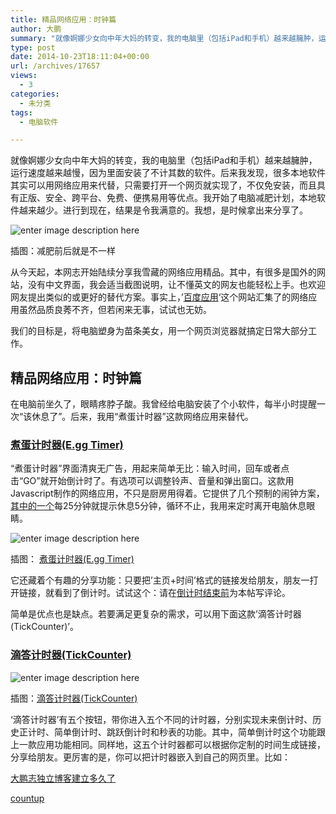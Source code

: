 ```yaml
---
title: 精品网络应用：时钟篇
author: 大鹏
summary: "就像婀娜少女向中年大妈的转变，我的电脑里（包括iPad和手机）越来越臃肿，运行速度越来越慢，因为里面安装了不计其数的软件。后来我发现，很多本地软件其实可以用网络应用来代替，只需要打开一个网页就实现了，不仅免安装，而且具有正版、安全、跨平台、免费、便携易用等优点。我开始了电脑减肥计划，本地软件越来越少。进行到现在，结果是令我满意的。我想，是时候拿出来分享了。"
type: post
date: 2014-10-23T18:11:04+00:00
url: /archives/17657
views:
  - 3
categories:
  - 未分类
tags:
  - 电脑软件

---
```

就像婀娜少女向中年大妈的转变，我的电脑里（包括iPad和手机）越来越臃肿，运行速度越来越慢，因为里面安装了不计其数的软件。后来我发现，很多本地软件其实可以用网络应用来代替，只需要打开一个网页就实现了，不仅免安装，而且具有正版、安全、跨平台、免费、便携易用等优点。我开始了电脑减肥计划，本地软件越来越少。进行到现在，结果是令我满意的。我想，是时候拿出来分享了。

![enter image description here][1]

插图：减肥前后就是不一样

从今天起，本网志开始陆续分享我雪藏的网络应用精品。其中，有很多是国外的网站，没有中文界面，我会适当截图说明，让不懂英文的网友也能轻松上手。也欢迎网友提出类似的或更好的替代方案。事实上，&#8217;[百度应用][2]&#8216;这个网站汇集了的网络应用虽然品质良莠不齐，但若闲来无事，试试也无妨。

我们的目标是，将电脑塑身为苗条美女，用一个网页浏览器就搞定日常大部分工作。

## 精品网络应用：时钟篇

在电脑前坐久了，眼睛疼脖子酸。我曾经给电脑安装了个小软件，每半小时提醒一次“该休息了”。后来，我用“煮蛋计时器”这款网络应用来替代。

### [煮蛋计时器(E.gg Timer)][3]

“煮蛋计时器”界面清爽无广告，用起来简单无比：输入时间，回车或者点击“GO”就开始倒计时了。有选项可以调整铃声、音量和弹出窗口。这款用Javascript制作的网络应用，不只是厨房用得着。它提供了几个预制的闹钟方案，[其中的一个][4]每25分钟就提示休息5分钟，循环不止，我用来定时离开电脑休息眼睛。

![enter image description here][5]

插图： [煮蛋计时器(E.gg Timer)][3]

它还藏着个有趣的分享功能：只要把&#8217;主页+时间&#8217;格式的链接发给朋友，朋友一打开链接，就看到了倒计时。试试这个：请在[倒计时结束前][6]为本帖写评论。

简单是优点也是缺点。若要满足更复杂的需求，可以用下面这款&#8217;滴答计时器(TickCounter)&#8217;。

### [滴答计时器(TickCounter)][7]

![enter image description here][8]

插图：[滴答计时器(TickCounter)][7]

&#8216;滴答计时器&#8217;有五个按钮，带你进入五个不同的计时器，分别实现未来倒计时、历史正计时、简单倒计时、跳跃倒计时和秒表的功能。其中，简单倒计时这个功能跟上一款应用功能相同。同样地，这五个计时器都可以根据你定制的时间生成链接，分享给朋友。更厉害的是，你可以把计时器嵌入到自己的网页里。比如：

[大鹏志独立博客建立多久了][9]

<div id="tc_2013feb04_120000am" style="width:439px;height:126px">
  <a title="Free online countdown, countup, timer, counter and stopwatch" href="http://www.tickcounter.com/">countup</a>
</div>

 [1]: https://gwkpxq-bn1305.files.1drv.com/y2pwPBt3rVZG5aVd2bLG_X4Xr1RcVsYhUY346pMq2Cl5eMiWTM3RnoSNL-IIrQBj15XTD6VTXSQJoq9ZA-INm9YEdnaU2GpVq7iz-I6b-LC5IY/2014-10-23_zhengxinyi.jpg
 [2]: http://app.baidu.com/appweb
 [3]: http://e.ggtimer.com/
 [4]: http://e.ggtimer.com/pomodoro
 [5]: https://gwkpxq-bn1305.files.1drv.com/y2pgJ6eOKq8BZQ8EPhdLNrhsnILAnGDA1AJeyamwJP8z2Ai-jeUt2ktf5mfGBIapM9Qkck9X9VL49G9anchcD8x0OoavZ-WvJALaPApf6xnF5I/2014-10-23_eggtimer.jpg
 [6]: http://e.ggtimer.com/100year
 [7]: http://www.tickcounter.com/
 [8]: https://gwkpxq-bn1305.files.1drv.com/y2pirMds0pYJwEvd-jWlG6tpfNCAaTOrEbOTCqFNcs0AkueSApJIjFw7OThcCjwyXstifiFS2g3VZX1KXdG_fbmPCo1vYZzewwFoArNCxkONeU/2014-10-23_tickcounter.jpg
 [9]: http://www.tickcounter.com/countup/2013feb04/Europe+London/120000am/%25E5%25A4%25A7%25E9%25B9%258F%25E5%25BF%2597%25E7%258B%25AC%25E7%25AB%258B%25E5%258D%259A%25E5%25AE%25A2%25E5%25B7%25B2%25E7%25BB%258F%25E8%25BF%2590%25E8%25A1%258C%25E4%25BA%2586
